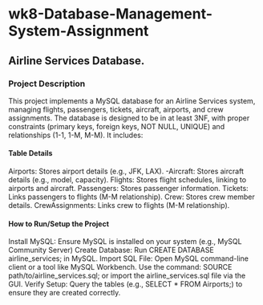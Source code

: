 # wk8-Database-Management-System-Assignment

## Airline Services Database.

### Project Description

This project implements a MySQL database for an Airline Services system, managing flights, passengers, tickets, aircraft, airports, and crew assignments.
The database is designed to be in at least 3NF, with proper constraints (primary keys, foreign keys, NOT NULL, UNIQUE) and relationships (1-1, 1-M, M-M). It includes:

#### Table Details

Airports: Stores airport details (e.g., JFK, LAX).
-Aircraft: Stores aircraft details (e.g., model, capacity).
Flights: Stores flight schedules, linking to airports and aircraft.
Passengers: Stores passenger information.
Tickets: Links passengers to flights (M-M relationship).
Crew: Stores crew member details.
CrewAssignments: Links crew to flights (M-M relationship).

#### How to Run/Setup the Project

Install MySQL: Ensure MySQL is installed on your system (e.g., MySQL Community Server)
Create Database: Run CREATE DATABASE airline_services; in MySQL.
Import SQL File:
Open MySQL command-line client or a tool like MySQL Workbench.
Use the command: SOURCE path/to/airline_services.sql; or import the airline_services.sql file via the GUI.
Verify Setup: Query the tables (e.g., SELECT * FROM Airports;) to ensure they are created correctly.
